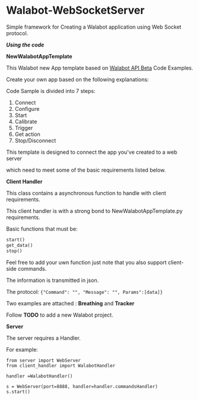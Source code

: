 # Walabot-WebSocketServer

Simple framework for Creating a Walabot application using Web Socket protocol.<br>


***Using the code***

**NewWalabotAppTemplate**

This Walabot new App template based on [Walabot API Beta](http://api.beta.walabot.com/_sample.html) Code Examples.


Create your own app based on the following explanations:

Code Sample is divided into 7 steps:
1) Connect
2) Configure
3) Start
4) Calibrate
5) Trigger
6) Get action
7) Stop/Disconnect

This template is designed to connect the app you've created to a web server

which need to meet some of the basic requirements listed below.


**Client Handler**

This class contains a asynchronous function to handle with client requirements.

This client handler is with a strong bond to NewWalabotAppTemplate.py requirements.

Basic functions that must be:
```python
start()
get_data()
stop()
```
Feel free to add your uwn function just note that you also support client-side commands.

The information is transmitted in json.

The protocol: ```{"Command": "", "Message": "", Params":[data]}```

Two examples are attached : **Breathing** and **Tracker**

Follow **TODO** to add a new Walabot project.

**Server**

The server requires  a Handler.

For example: 

```pyhton
from server import WebServer
from client_handler import WalabotHandler

handler =WalabotHandler()

s = WebServer(port=8888, handler=handler.commandsHandler)
s.start()
```

